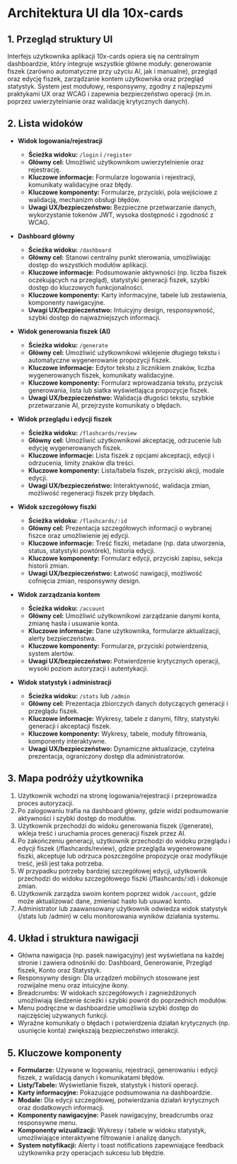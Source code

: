# Architektura UI dla 10x-cards

## 1. Przegląd struktury UI

Interfejs użytkownika aplikacji 10x-cards opiera się na centralnym dashboardzie, który integruje wszystkie główne moduły: generowanie fiszek (zarówno automatyczne przy użyciu AI, jak i manualne), przegląd oraz edycję fiszek, zarządzanie kontem użytkownika oraz przegląd statystyk. System jest modułowy, responsywny, zgodny z najlepszymi praktykami UX oraz WCAG i zapewnia bezpieczeństwo operacji (m.in. poprzez uwierzytelnianie oraz walidację krytycznych danych).

## 2. Lista widoków

- **Widok logowania/rejestracji**
  - **Ścieżka widoku:** `/login` i `/register`
  - **Główny cel:** Umożliwić użytkownikom uwierzytelnienie oraz rejestrację.
  - **Kluczowe informacje:** Formularze logowania i rejestracji, komunikaty walidacyjne oraz błędy.
  - **Kluczowe komponenty:** Formularze, przyciski, pola wejściowe z walidacją, mechanizm obsługi błędów.
  - **Uwagi UX/bezpieczeństwo:** Bezpieczne przetwarzanie danych, wykorzystanie tokenów JWT, wysoka dostępność i zgodność z WCAG.

- **Dashboard główny**
  - **Ścieżka widoku:** `/dashboard`
  - **Główny cel:** Stanowi centralny punkt sterowania, umożliwiając dostęp do wszystkich modułów aplikacji.
  - **Kluczowe informacje:** Podsumowanie aktywności (np. liczba fiszek oczekujących na przegląd), statystyki generacji fiszek, szybki dostęp do kluczowych funkcjonalności.
  - **Kluczowe komponenty:** Karty informacyjne, tabele lub zestawienia, komponenty nawigacyjne.
  - **Uwagi UX/bezpieczeństwo:** Intuicyjny design, responsywność, szybki dostęp do najważniejszych informacji.

- **Widok generowania fiszek (AI)**
  - **Ścieżka widoku:** `/generate`
  - **Główny cel:** Umożliwić użytkownikowi wklejenie długiego tekstu i automatyczne wygenerowanie propozycji fiszek.
  - **Kluczowe informacje:** Edytor tekstu z licznikiem znaków, liczba wygenerowanych fiszek, komunikaty walidacyjne.
  - **Kluczowe komponenty:** Formularz wprowadzania tekstu, przycisk generowania, lista lub siatka wyświetlająca propozycje fiszek.
  - **Uwagi UX/bezpieczeństwo:** Walidacja długości tekstu, szybkie przetwarzanie AI, przejrzyste komunikaty o błędach.

- **Widok przeglądu i edycji fiszek**
  - **Ścieżka widoku:** `/flashcards/review`
  - **Główny cel:** Umożliwić użytkownikowi akceptację, odrzucenie lub edycję wygenerowanych fiszek.
  - **Kluczowe informacje:** Lista fiszek z opcjami akceptacji, edycji i odrzucenia, limity znaków dla treści.
  - **Kluczowe komponenty:** Lista/tabela fiszek, przyciski akcji, modale edycji.
  - **Uwagi UX/bezpieczeństwo:** Interaktywność, walidacja zmian, możliwość regeneracji fiszek przy błędach.

- **Widok szczegółowy fiszki**
  - **Ścieżka widoku:** `/flashcards/:id`
  - **Główny cel:** Prezentacja szczegółowych informacji o wybranej fiszce oraz umożliwienie jej edycji.
  - **Kluczowe informacje:** Treść fiszki, metadane (np. data utworzenia, status, statystyki powtórek), historia edycji.
  - **Kluczowe komponenty:** Formularz edycji, przyciski zapisu, sekcja historii zmian.
  - **Uwagi UX/bezpieczeństwo:** Łatwość nawigacji, możliwość cofnięcia zmian, responsywny design.

- **Widok zarządzania kontem**
  - **Ścieżka widoku:** `/account`
  - **Główny cel:** Umożliwić użytkownikowi zarządzanie danymi konta, zmianę hasła i usuwanie konta.
  - **Kluczowe informacje:** Dane użytkownika, formularze aktualizacji, alerty bezpieczeństwa.
  - **Kluczowe komponenty:** Formularze, przyciski potwierdzenia, system alertów.
  - **Uwagi UX/bezpieczeństwo:** Potwierdzenie krytycznych operacji, wysoki poziom autoryzacji i autentykacji.

- **Widok statystyk i administracji**
  - **Ścieżka widoku:** `/stats` lub `/admin`
  - **Główny cel:** Prezentacja zbiorczych danych dotyczących generacji i przeglądu fiszek.
  - **Kluczowe informacje:** Wykresy, tabele z danymi, filtry, statystyki generacji i akceptacji fiszek.
  - **Kluczowe komponenty:** Wykresy, tabele, moduły filtrowania, komponenty interaktywne.
  - **Uwagi UX/bezpieczeństwo:** Dynamiczne aktualizacje, czytelna prezentacja, ograniczony dostęp dla administratorów.

## 3. Mapa podróży użytkownika

1. Użytkownik wchodzi na stronę logowania/rejestracji i przeprowadza proces autoryzacji.
2. Po zalogowaniu trafia na dashboard główny, gdzie widzi podsumowanie aktywności i szybki dostęp do modułów.
3. Użytkownik przechodzi do widoku generowania fiszek (/generate), wkleja treść i uruchamia proces generacji fiszek przez AI.
4. Po zakończeniu generacji, użytkownik przechodzi do widoku przeglądu i edycji fiszek (/flashcards/review), gdzie przegląda wygenerowane fiszki, akceptuje lub odrzuca poszczególne propozycje oraz modyfikuje treść, jeśli jest taka potrzeba.
5. W przypadku potrzeby bardziej szczegółowej edycji, użytkownik przechodzi do widoku szczegółowego fiszki (/flashcards/:id) i dokonuje zmian.
6. Użytkownik zarządza swoim kontem poprzez widok `/account`, gdzie może aktualizować dane, zmieniać hasło lub usuwać konto.
7. Administrator lub zaawansowany użytkownik odwiedza widok statystyk (/stats lub /admin) w celu monitorowania wyników działania systemu.

## 4. Układ i struktura nawigacji

- Główna nawigacja (np. pasek nawigacyjny) jest wyświetlana na każdej stronie i zawiera odnośniki do: Dashboard, Generowanie, Przegląd fiszek, Konto oraz Statystyk.
- Responsywny design: Dla urządzeń mobilnych stosowane jest rozwijalne menu oraz intuicyjne ikony.
- Breadcrumbs: W widokach szczegółowych i zagnieżdżonych umożliwiają śledzenie ścieżki i szybki powrót do poprzednich modułów.
- Menu podręczne w dashboardzie umożliwia szybki dostęp do najczęściej używanych funkcji.
- Wyraźne komunikaty o błędach i potwierdzenia działań krytycznych (np. usunięcie konta) zwiększają bezpieczeństwo interakcji.

## 5. Kluczowe komponenty

- **Formularze:** Używane w logowaniu, rejestracji, generowaniu i edycji fiszek, z walidacją danych i komunikatami błędów.
- **Listy/Tabele:** Wyświetlanie fiszek, statystyk i historii operacji.
- **Karty informacyjne:** Pokazujące podsumowania na dashboardzie.
- **Modale:** Dla edycji szczegółowej, potwierdzania działań krytycznych oraz dodatkowych informacji.
- **Komponenty nawigacyjne:** Pasek nawigacyjny, breadcrumbs oraz responsywne menu.
- **Komponenty wizualizacji:** Wykresy i tabele w widoku statystyk, umożliwiające interaktywne filtrowanie i analizę danych.
- **System notyfikacji:** Alerty i toast notifications zapewniające feedback użytkownika przy operacjach sukcesu lub błędzie.
